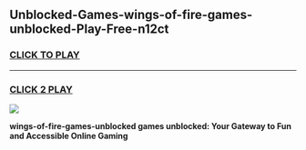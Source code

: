
## Unblocked-Games-wings-of-fire-games-unblocked-Play-Free-n12ct
<h3>
<a href="https://premium76.site?title=wings-of-fire-games-unblocked&ref=15A">CLICK TO PLAY</a></h3>
<hr>

<h3>
<a href="https://premium76.site?title=wings-of-fire-games-unblocked&ref=15A">CLICK 2 PLAY</a>
  
</h3>

<a href="https://premium76.site?title=wings-of-fire-games-unblocked&ref=15A"><img src="https://clearcache.store/games.png"></a>


**wings-of-fire-games-unblocked games unblocked: Your Gateway to Fun and Accessible Online Gaming**
